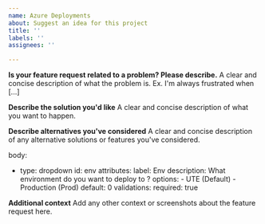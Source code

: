 ```yaml
---
name: Azure Deployments
about: Suggest an idea for this project
title: ''
labels: ''
assignees: ''

---
```


**Is your feature request related to a problem? Please describe.**
A clear and concise description of what the problem is. Ex. I'm always frustrated when [...]

**Describe the solution you'd like**
A clear and concise description of what you want to happen.

**Describe alternatives you've considered**
A clear and concise description of any alternative solutions or features you've considered.

body:
  - type: dropdown
    id: env
    attributes:
      label: Env
      description: What environment do you want to deploy to ?
      options:
        - UTE (Default)
        - Production (Prod)
      default: 0
    validations:
      required: true

**Additional context**
Add any other context or screenshots about the feature request here.
